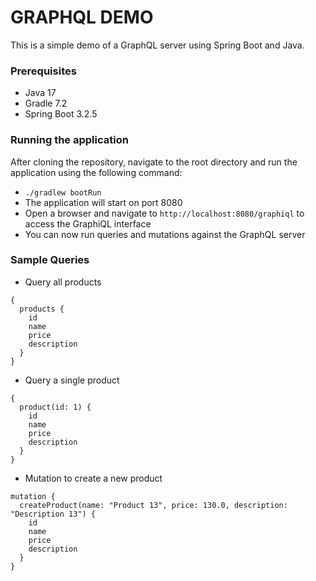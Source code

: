 # GRAPHQL DEMO 

This is a simple demo of a GraphQL server using Spring Boot and Java.

### Prerequisites

- Java 17
- Gradle 7.2
- Spring Boot 3.2.5

### Running the application

After cloning the repository, navigate to the root directory and run the application using the following command:

- `./gradlew bootRun`
- The application will start on port 8080
- Open a browser and navigate to `http://localhost:8080/graphiql` to access the GraphiQL interface
- You can now run queries and mutations against the GraphQL server

### Sample Queries

- Query all products
```
{
  products {
    id
    name
    price
    description
  }
}
```

- Query a single product
```
{
  product(id: 1) {
    id
    name
    price
    description
  }
}
```

- Mutation to create a new product
```
mutation {
  createProduct(name: "Product 13", price: 130.0, description: "Description 13") {
    id
    name
    price
    description
  }
}
```